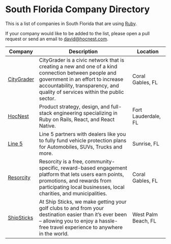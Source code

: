 # South Florida Company Directory

This is a list of companies in South Florida that are using [Ruby](https://www.ruby-lang.org/en/).

If your company would like to be added to the list, please open a pull request or send an email to david@hocnest.com.

Company | Description | Location
------- | --------- | -------
[CityGrader](https://citygrader.com/) | CityGrader is a civic network that is creating a new and one of a kind connection between people and government in an effort to increase accountability, transparency, and quality of services within the public sector. | Coral Gables, FL
[HocNest](https://www.hocnest.com/) | Product strategy, design, and full-stack engineering specializing in Ruby on Rails, React, and React Native. | Fort Lauderdale, FL
[Line 5](https://www.line5.com/) | Line 5 partners with dealers like you to fully fund vehicle protection plans for Automobiles, SUVs, Trucks and more. | Sunrise, FL
[Resorcity](https://www.resorcity.com/) | Resorcity is a free, community-specific, reward-based engagement platform that lets users earn points, promotions, and rewards from participating local businesses, local charities, and municipalities. | Coral Gables, FL
[ShipSticks](https://www.shipsticks.com/) | At Ship Sticks, we make getting your golf clubs to and from your destination easier than it’s ever been – allowing you to enjoy a hassle-free travel experience to anywhere in the world. | West Palm Beach, FL

